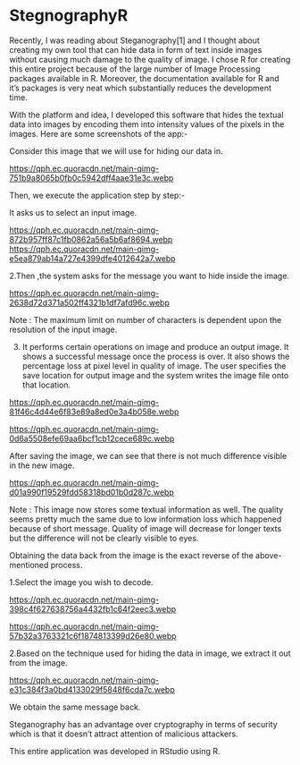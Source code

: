 # StegnographyR
Recently, I was reading about Steganography[1] and I thought about creating my own tool that can hide data in form of text inside images without causing much damage to the quality of image. I chose R for creating this entire project because of the large number of Image Processing packages available in R. Moreover, the documentation available for R and it’s packages is very neat which substantially reduces the development time.

With the platform and idea, I developed this software that hides the textual data into images by encoding them into intensity values of the pixels in the images.
Here are some screenshots of the app:-

Consider this image that we will use for hiding our data in.

https://qph.ec.quoracdn.net/main-qimg-751b9a8065b0fb0c5942dff4aae31e3c.webp


Then, we execute the application step by step:-

It asks us to select an input image.

https://qph.ec.quoracdn.net/main-qimg-872b957ff87c1fb0862a56a5b6af8694.webp
https://qph.ec.quoracdn.net/main-qimg-e5ea879ab14a727e4399dfe4012642a7.webp


2.Then ,the system asks for the message you want to hide inside the image.

https://qph.ec.quoracdn.net/main-qimg-2638d72d371a502ff4321b1df7afd96c.webp


Note : The maximum limit on number of characters is dependent upon the resolution of the input image.

3. It performs certain operations on image and produce an output image. It shows a successful message once the process is over. It also shows the percentage loss at pixel level in quality of image. The user specifies the save location for output image and the system writes the image file onto that location.

https://qph.ec.quoracdn.net/main-qimg-81f46c4d44e6f83e89a8ed0e3a4b058e.webp

https://qph.ec.quoracdn.net/main-qimg-0d6a5508efe69aa6bcf1cb12cece689c.webp

After saving the image, we can see that there is not much difference visible in the new image.

https://qph.ec.quoracdn.net/main-qimg-d01a990f19529fdd58318bd01b0d287c.webp

Note : This image now stores some textual information as well. The quality seems pretty much the same due to low information loss which happened because of short message. Quality of image will decrease for longer texts but the difference will not be clearly visible to eyes.

Obtaining the data back from the image is the exact reverse of the above-mentioned process.

1.Select the image you wish to decode.

https://qph.ec.quoracdn.net/main-qimg-398c4f627638756a4432fb1c64f2eec3.webp

https://qph.ec.quoracdn.net/main-qimg-57b32a3763321c6f1874813399d26e80.webp

2.Based on the technique used for hiding the data in image, we extract it out from the image.

https://qph.ec.quoracdn.net/main-qimg-e31c384f3a0bd4133029f5848f6cda7c.webp

We obtain the same message back.

Steganography has an advantage over cryptography in terms of security which is that it doesn’t attract attention of malicious attackers.

This entire application was developed in RStudio using R.
